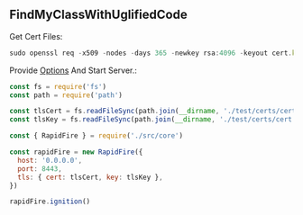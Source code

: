 ## FindMyClassWithUglifiedCode

Get Cert Files:

```javascript
sudo openssl req -x509 -nodes -days 365 -newkey rsa:4096 -keyout cert.key -out cert.crt
```

Provide [Options](https://nodejs.org/dist/latest/docs/api/tls.html#tlsconnectoptions-callback) And Start Server.:

```javascript
const fs = require('fs')
const path = require('path')

const tlsCert = fs.readFileSync(path.join(__dirname, './test/certs/cert.crt'))
const tlsKey = fs.readFileSync(path.join(__dirname, './test/certs/cert.key'))

const { RapidFire } = require('./src/core')

const rapidFire = new RapidFire({
  host: '0.0.0.0',
  port: 8443,
  tls: { cert: tlsCert, key: tlsKey },
})

rapidFire.ignition()
```
